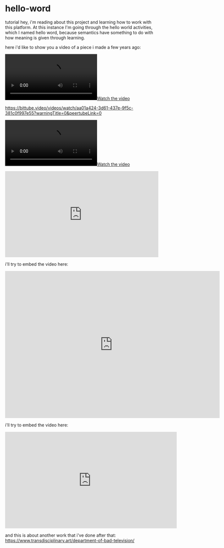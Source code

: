 # hello-word
tutorial
hey, i'm reading about this project and learning how to work with this platform. At this instance I'm going through the hello world activities, which I named hello word, because semantics have something to do with how meaning is given through learning.


here i'd like to show you a video of a piece i made a few years ago:

[![Watch the video](https://i.imgur.com/YPmZFtu.mp4)](https://bittube.video/videos/watch/aa01a424-3d61-437e-9f5c-381c0f997e55?warningTitle=0&peertubeLink=0)

https://bittube.video/videos/watch/aa01a424-3d61-437e-9f5c-381c0f997e55?warningTitle=0&peertubeLink=0

[![Watch the video](https://i.imgur.com/YPmZFtu.mp4)](https://youtu.be/f-aa7VlR4xM)

<div class="embed-container">
  <iframe
      src="https://player.vimeo.com/video/{{ include.id }}"
      width="500"
      height="281"
      frameborder="0"
      webkitallowfullscreen
      mozallowfullscreen
      allowfullscreen>
  </iframe>
</div>

i'll try to embed the video here:

<div class="embed-container">
  <iframe
      src="https://www.youtube.com/embed/{{ https://youtu.be/f-aa7VlR4xM }}"
      width="700"
      height="480"
      frameborder="0"
      allowfullscreen="">
  </iframe>
</div>

i'll try to embed the video here:

<iframe width="560" height="315" sandbox="allow-same-origin allow-scripts allow-popups" src="https://bittube.video/videos/embed/aa01a424-3d61-437e-9f5c-381c0f997e55?warningTitle=0&peertubeLink=0" frameborder="0" allowfullscreen></iframe>

and this is about another work that i've done after that:
https://www.transdisciplinary.art/department-of-bad-television/ 

